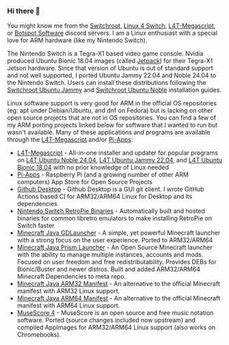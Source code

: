 ### Hi there 👋

You might know me from the [Switchroot](https://discord.gg/N9PPYXjWMY), [Linux 4 Switch](https://discord.gg/53mtKYt), [L4T-Megascript](https://discord.gg/abgW2AG87Z), or [Botspot Software](https://discord.gg/RXSTvaUvuu) discord servers. I am a Linux enthusiast with a special love for ARM hardware (like my Nintendo Switch).

The Nintendo Switch is a Tegra-X1 based video game console. Nvidia produced Ubuntu Bionic 18.04 images (called [Jetpack](https://developer.nvidia.com/embedded/jetpack-archive)) for their Tegra-X1 Jetson hardware. Since that version of Ubuntu is out of standard support and not well supported, I ported Ubuntu Jammy 22.04 and Noble 24.04 to the Nintendo Switch. Users can install these distributions following the [Switchroot Ubuntu Jammy](https://wiki.switchroot.org/wiki/linux/l4t-ubuntu-jammy-installation-guide) and [Switchroot Ubuntu Noble](https://wiki.switchroot.org/wiki/linux/l4t-ubuntu-noble-installation-guide) installation guides.

Linux software support is very good for ARM in the official OS repositories (eg: apt under Debian/Ubuntu, and dnf on Fedora) but is lacking on other open source projects that are not in OS repositories. You can find a few of my ARM porting projects linked below for software that I wanted to run but wasn't available. Many of these applications and programs are available through the [L4T-Megascript](https://github.com/cobalt2727/L4T-Megascript) and/or [Pi-Apps](https://pi-apps.io/):

- [L4T-Megascript](https://github.com/cobalt2727/L4T-Megascript) - All-in-one installer and updater for popular programs on [L4T Ubuntu Noble 24.04](https://wiki.switchroot.org/wiki/linux/l4t-ubuntu-noble-installation-guide), [L4T Ubuntu Jammy 22.04](https://wiki.switchroot.org/wiki/linux/l4t-ubuntu-jammy-installation-guide), and [L4T Ubuntu Bionic 18.04](https://wiki.switchroot.org/wiki/linux/linux-install-update-guide) with no prior knowledge of Linux needed
- [Pi-Apps](https://github.com/Botspot/pi-apps) - Raspberry Pi (and a growing number of other ARM computers) App Store for Open Source Projects
- [Github Desktop](https://github.com/shiftkey/desktop/pull/897) - Github Desktop is a GUI git client. I wrote GitHub Actions based CI for ARM32/ARM64 Linux for Desktop and its dependencies
- [Nintendo Switch RetroPie Binaries](https://github.com/theofficialgman/RetroPie-Binaries) - Automatically built and hosted binaries for common libretro emulators to make installing RetroPie on Switch faster
- [Minecraft Java GDLauncher](https://github.com/Pi-Apps-Coders/files/releases/tag/large-files) - A simple, yet powerful Minecraft launcher with a strong focus on the user experience. Ported to ARM32/ARM64
- [Minecraft Java Prism Launcher](https://prismlauncher.org/download/linux/#debian-pi-os-ubuntu-(arm3264)) - An Open Source Minecraft launcher with the ability to manage multiple instances, accounts and mods. Focused on user freedom and free redistributability. Provides DEBs for Bionic/Buster and newer distros. Built and added ARM32/ARM64 Minecraft Dependencies to meta repo.
- [Minecraft Java ARM32 Manifest](https://github.com/theofficialgman/piston-meta-arm32) - An alternative to the official Minecraft manifest with ARM32 Linux support.
- [Minecraft Java ARM64 Manifest](https://github.com/theofficialgman/piston-meta-arm64) - An alternative to the official Minecraft manifest with ARM64 Linux support.
- [MuseScore 4](https://github.com/Pi-Apps-Coders/files/releases/tag/large-files) - MuseScore is an open source and free music notation software. Ported (source changes included now upstream) and compiled AppImages for ARM32/ARM64 Linux support (also works on Chromebooks).
